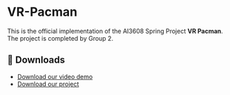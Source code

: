 # VR-Pacman
This is the official implementation of the AI3608 Spring Project **VR Pacman**. The project is completed by Group 2.

## 🎈 Downloads
- [Download our video demo](https://jbox.sjtu.edu.cn/l/u1jjz4)
- [Download our project](https://jbox.sjtu.edu.cn/l/e1epLa)
